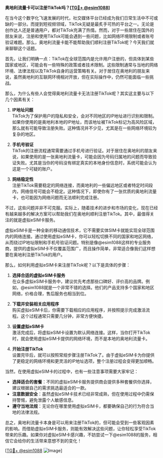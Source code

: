 **奥地利流量卡可以注册TikTok吗？[[TG💪+ @esim1088](https://t.me/s/esim1088)]**

在当今这个数字化飞速发展的时代，社交媒体平台已经成为我们日常生活中不可或缺的一部分。而提到短视频领域，TikTok无疑是最炙手可热的平台之一。无论是创作达人还是普通用户，都对TikTok充满了热情。然而，对于一些居住在国外的朋友来说，注册和使用TikTok可能会遇到一些问题，比如网络环境限制或者账号验证难题。那么，奥地利流量卡能不能帮助我们顺利注册TikTok呢？今天我们就来聊聊这个话题。

首先，让我们明确一点：TikTok在全球范围内是允许用户注册的，但具体到某些国家或地区，可能会有一些特殊的政策或者技术限制。这些限制通常与当地的网络环境、法律法规以及TikTok自身的运营策略有关。对于居住在奥地利的朋友来说，虽然奥地利的互联网环境相对开放，但在实际操作中，仍然可能面临一些挑战。

那么，为什么有些人会觉得奥地利流量卡无法注册TikTok呢？其实这主要与以下几个因素有关：

1. **IP地址问题**  
   TikTok为了保护用户的隐私和安全，会对不同地区的IP地址进行识别和限制。如果你使用的是奥地利本地的IP地址，而该地址被TikTok标记为高风险区域，那么就有可能导致注册失败。这种情况并不少见，尤其是在一些网络环境较为复杂的地区。

2. **手机号验证**  
   TikTok的注册流程通常需要通过手机号进行验证。对于居住在奥地利的朋友来说，如果使用的是一张奥地利流量卡，可能会因为号码归属地的问题而导致验证失败。尤其是当你的号码没有绑定真实的本地身份信息时，系统可能会认为这是一个可疑的账户。

3. **网络稳定性**  
   注册TikTok需要稳定的网络连接，而奥地利的一些偏远地区或者特定时间段内，网络信号可能会不稳定。这种情况下，即使你有了一张优质的奥地利流量卡，也可能因为网络问题而无法顺利完成注册。

不过，这些问题并非不可克服。实际上，随着技术的进步和市场的变化，现在已经有越来越多的解决方案可以帮助我们在奥地利顺利注册TikTok。其中，最值得关注的就是虚拟eSIM卡服务。

虚拟eSIM卡是一种全新的移动通信技术，它不需要实体SIM卡就能实现全球范围内的网络连接。通过使用虚拟eSIM卡，你可以轻松切换不同的国家和地区网络，从而绕过IP地址限制和手机号验证问题。特别是像@esim1088这样的专业服务商，提供的虚拟eSIM卡不仅覆盖范围广，而且操作简单，非常适合像我们这样想要在奥地利注册TikTok的用户。

那么，如何利用虚拟eSIM卡来注册TikTok呢？以下是具体的步骤：

1. **选择合适的虚拟eSIM卡服务**  
   在众多虚拟eSIM卡服务中，建议优先考虑那些口碑好、评价高的品牌。例如，@esim1088就是一个非常不错的选择。他们的产品支持多个国家和地区网络，价格合理，售后服务也相当到位。

2. **下载并安装相关应用程序**  
   购买虚拟eSIM卡后，你需要下载相应的应用程序，并按照提示完成激活流程。这个过程通常只需要几分钟，非常方便快捷。

3. **设置虚拟eSIM卡**  
   激活完成后，将虚拟eSIM卡设置为默认网络连接。这样，当你打开TikTok时，就会使用虚拟eSIM卡提供的网络环境，而不是本地的奥地利流量卡。

4. **开始注册TikTok**  
   设置完毕后，就可以按照常规步骤注册TikTok了。由于虚拟eSIM卡为你提供了更稳定的网络环境和更灵活的IP地址选项，整个注册过程会变得更加顺畅。

当然，在使用虚拟eSIM卡的过程中，也有一些注意事项需要大家牢记：

- **选择适合的套餐**：不同的虚拟eSIM卡服务提供商会提供多种套餐供你选择，建议根据自己的需求挑选最适合的一款。
- **注意数据安全**：虽然虚拟eSIM卡技术已经非常成熟，但在使用过程中仍需保持警惕，避免泄露个人敏感信息。
- **遵守当地法规**：无论你在哪里使用虚拟eSIM卡，都要确保自己的行为符合当地的法律法规。

总之，奥地利流量卡本身是可以用来注册TikTok的，但可能会受到一些客观因素的影响。而借助虚拟eSIM卡服务，则能有效解决这些问题，让你轻松享受TikTok带来的乐趣。如果你对虚拟eSIM卡感兴趣，不妨尝试一下@esim1088的服务，相信它会给你的生活带来意想不到的变化！

[[TG💪+ @esim1088](https://t.me/s/esim1088) ![Image](https://i.postimg.cc/4NQfJmqS/Snipaste-2025-05-13-00-14-12.png)]